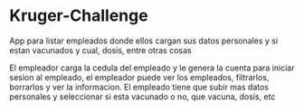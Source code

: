 ﻿# Kruger-Challenge

App para listar empleados donde ellos cargan sus datos personales y si estan vacunados y cual, dosis, entre otras cosas

El empleador carga la cedula del empleado y le genera la cuenta para iniciar sesion al empleado, el empleador puede ver los empleados, filtrarlos, borrarlos y ver la informacion.
El empleado tiene que subir mas datos personales y seleccionar si esta vacunado o no, que vacuna, dosis, etc
